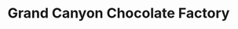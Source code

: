 ---
title: "Grand Canyon Chocolate Factory"
url: /grand-canyon-village/grand-canyon-chocolate-factory/
shop: chocolate
---